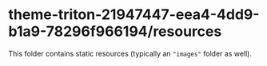 # theme-triton-21947447-eea4-4dd9-b1a9-78296f966194/resources

This folder contains static resources (typically an `"images"` folder as well).
